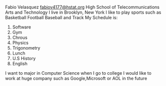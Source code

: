 Fabio Velasquez
fabiov4177@hstat.org
High School of Telecommunications Arts and Technology
I live in Brooklyn, New York
I like to play sports such as
Basketball
Football
Baseball
and Track
My Schedule is:
1. Software
2. Gym
3. Chrous
4. Physics
5. Trigonometry
6. Lunch
7. U.S History
8. English

I want to major in Computer Science when I go to college
I would like to work at huge company such as Google,Microsoft or AOL in the future
